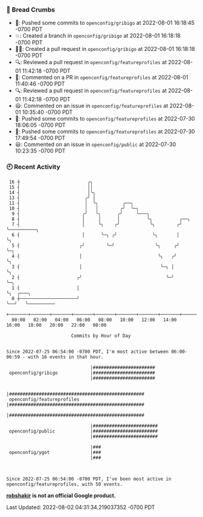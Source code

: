 ### 🍞 Bread Crumbs

 * 🚢: Pushed some commits to `openconfig/gribigo` at 2022-08-01 16:18:45 -0700 PDT
 * 💥: Created a branch in `openconfig/gribigo` at 2022-08-01 16:18:18 -0700 PDT
 * ✍🏼: Created a pull request in `openconfig/gribigo` at 2022-08-01 16:18:18 -0700 PDT
 * 🔍: Reviewed a pull request in  `openconfig/featureprofiles` at 2022-08-01 11:42:18 -0700 PDT
 * 💬: Commented on a PR in  `openconfig/featureprofiles` at 2022-08-01 11:40:46 -0700 PDT
 * 🔍: Reviewed a pull request in  `openconfig/featureprofiles` at 2022-08-01 11:42:18 -0700 PDT
 * 😃: Commented on an issue in `openconfig/featureprofiles` at 2022-08-01 10:35:40 -0700 PDT
 * 🚢: Pushed some commits to `openconfig/featureprofiles` at 2022-07-30 18:06:05 -0700 PDT
 * 🚢: Pushed some commits to `openconfig/featureprofiles` at 2022-07-30 17:49:54 -0700 PDT
 * 😃: Commented on an issue in `openconfig/public` at 2022-07-30 10:23:35 -0700 PDT

### 🕘 Recent Activity
```
 16 ┼                         ╭╮
 15 ┤                         ││
 14 ┤                         │╰╮
 13 ┤                        ╭╯ │
 11 ┤                        │  ╰╮         ╭──╮
 10 ┤                        │   │        ╭╯  ╰─╮
  9 ┤                       ╭╯   ╰╮      ╭╯     ╰───╮
  8 ┤                       │     │      │          ╰╮          ╭──╮
  7 ┤                       │     ╰╮    ╭╯           ╰╮        ╭╯  ╰──────────╮
  6 ┤                       │      ╰─╮ ╭╯             ╰╮       │              ╰╮
  5 ┤                      ╭╯        ╰─╯               ╰╮     ╭╯               ╰─╮
  4 ┤                      │                            ╰╮   ╭╯                  ╰╮
  3 ┤                      │                             ╰─╮ │                    ╰╮
  2 ┤                     ╭╯                               ╰─╯                     ╰─╮
  1 ┤                     │                                                          ╰╮  ╭───╮
  0 ┼─────────────────────╯                                                           ╰──╯   ╰──────────
    +───────+───────+───────+───────+───────+───────+───────+───────+───────+───────+───────+───────+────
  00:00   02:00   04:00   06:00   08:00   10:00   12:00   14:00   16:00   18:00   20:00   22:00   00:00   

						Commits by Hour of Day


Since 2022-07-25 06:54:00 -0700 PDT, I'm most active between 06:00-06:59 - with 16 events in that hour.

```



```
                               |#######################
 openconfig/gribigo            |#######################
                               |#######################

                               |##################################################
 openconfig/featureprofiles    |##################################################
                               |##################################################

                               |########################
 openconfig/public             |########################
                               |########################

                               |###
 openconfig/ygot               |###
                               |###



Since 2022-07-25 06:54:00 -0700 PDT, I've been most active in openconfig/featureprofiles, with 50 events.

```
**[robshakir](mailto:robjs@google.com) is not an official Google product.**  


Last Updated: 2022-08-02 04:31:34.219037352 -0700 PDT
